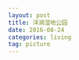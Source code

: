```yaml
---
layout: post  
title: 洋湖湿地公园
date: 2016-08-24  
categories: living   
tag: picture
---  
```




<p><img src="https://code.aliyun.com/liaogang/liaogang/raw/master/%E6%B4%8B%E6%B9%96%E6%B9%BF%E5%9C%B0%E5%85%AC%E5%9B%AD/2016-08-24%20180527.jpg" alt="" style="max-width:100%;"/></p>

<p><img src="https://code.aliyun.com/liaogang/liaogang/raw/master/%E6%B4%8B%E6%B9%96%E6%B9%BF%E5%9C%B0%E5%85%AC%E5%9B%AD/2016-08-24%20180548.jpg" alt="" style="max-width:100%;"/></p>


<p><img src="https://code.aliyun.com/liaogang/liaogang/raw/master/%E6%B4%8B%E6%B9%96%E6%B9%BF%E5%9C%B0%E5%85%AC%E5%9B%AD/2016-08-24%20180703.jpg" alt="" style="max-width:100%;"/></p>


<p><img src="https://code.aliyun.com/liaogang/liaogang/raw/master/%E6%B4%8B%E6%B9%96%E6%B9%BF%E5%9C%B0%E5%85%AC%E5%9B%AD/2016-08-24%20180708.jpg" alt="" style="max-width:100%;"/></p>


<p><img src="https://code.aliyun.com/liaogang/liaogang/raw/master/%E6%B4%8B%E6%B9%96%E6%B9%BF%E5%9C%B0%E5%85%AC%E5%9B%AD/2016-08-24%20181128.jpg" alt="" style="max-width:100%;"/></p>


<p><img src="https://code.aliyun.com/liaogang/liaogang/raw/master/%E6%B4%8B%E6%B9%96%E6%B9%BF%E5%9C%B0%E5%85%AC%E5%9B%AD/2016-08-24%20181136.jpg" alt="" style="max-width:100%;"/></p>


<p><img src="https://code.aliyun.com/liaogang/liaogang/raw/master/%E6%B4%8B%E6%B9%96%E6%B9%BF%E5%9C%B0%E5%85%AC%E5%9B%AD/2016-08-24%20181142.jpg" alt="" style="max-width:100%;"/></p>


<p><img src="https://code.aliyun.com/liaogang/liaogang/raw/master/%E6%B4%8B%E6%B9%96%E6%B9%BF%E5%9C%B0%E5%85%AC%E5%9B%AD/2016-08-24%20182254.jpg" alt="" style="max-width:100%;"/></p>


<p><img src="https://code.aliyun.com/liaogang/liaogang/raw/master/%E6%B4%8B%E6%B9%96%E6%B9%BF%E5%9C%B0%E5%85%AC%E5%9B%AD/2016-08-24%20182656.jpg" alt="" style="max-width:100%;"/></p>


<p><img src="https://code.aliyun.com/liaogang/liaogang/raw/master/%E6%B4%8B%E6%B9%96%E6%B9%BF%E5%9C%B0%E5%85%AC%E5%9B%AD/2016-08-24%20182700.jpg" alt="" style="max-width:100%;"/></p>

<p><img src="https://code.aliyun.com/liaogang/liaogang/raw/master/%E6%B4%8B%E6%B9%96%E6%B9%BF%E5%9C%B0%E5%85%AC%E5%9B%AD/2016-08-24%20190949.jpg" alt="" style="max-width:100%;"/></p>
